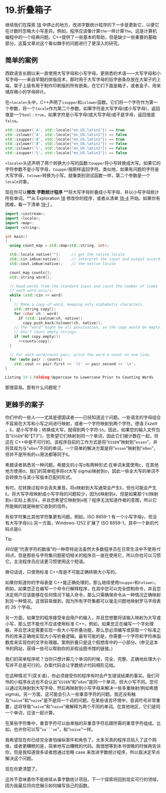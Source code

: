 # 19.折叠箱子

继续我们在探索 [18](18.html) 中停止的地方，改进字数统计程序的下一步是更新它，以便它在计数时忽略大小写差异。例如，程序应该像计算`the`一样计算`The`。这是计算机编程中的一个经典问题。C++提供了一些基本的帮助，但是缺少一些重要的基础部分。这篇文章对这个看似棘手的问题进行了更深入的研究。

## 简单的案例

西欧语言长期以来一直使用大写字母和小写字母。更熟悉的术语——大写字母和小写字母——来自早期的排版技术，那时用于大写字母的铅字嵌条存放在大架子的上端，架子上装有用于制作印刷版的所有嵌条。在它们下面是箱子，或者盒子，用来储存微小的字母碎片。

在`<locale>`头中，C++声明了`isupper`和`islower`函数。它们将一个字符作为第一个参数，将一个`locale`作为第二个参数。如果字符是大写字母(或小写字母)，返回值是一个`bool` : `true`，如果字符是小写字母(或大写字母)或不是字母，返回值是`false`。

```cpp
std::isupper('A', std::locale{"en_US.latin1"}) == true
std::islower('A', std::locale{"en_US.latin1"}) == false
std::isupper('Æ', std::locale{"en_US.latin1"}) == true
std::islower('Æ', std::locale{"en_US.latin1"}) == false
std::islower('½', std::locale{"en_US.latin1"}) == false
std::isupper('½', std::locale{"en_US.latin1"}) == false

```

`<locale>`头还声明了两个转换大小写的函数:`toupper`将小写转换成大写。如果它的字符参数不是小写字母，`toupper`按原样返回字符。类似地，如果有问题的字符是大写字母，`tolower`转换为小写。就像类别测试函数一样，第二个参数是一个`locale`对象。

现在你可以**修改** **字数统计程序** **将大写字母折叠成小写字母，并以小写字母统计所有单词。**从 Exploration [18](18.html) 修改你的程序，或者从清单 [18-4](18.html#PC4) 开始。如果你有困难，看一下清单 [19-1](#PC2) 。

```cpp
import <iostream>;
import <locale>;
import <map>;
import <string>;

int main()
{
  using count_map = std::map<std::string, int>;

  std::locale native{""};     // get the native locale
  std::cin.imbue(native);     // interpret the input and output according to
  std::cout.imbue(native);    // the native locale

  count_map counts{};
  std::string word{};

  // Read words from the standard input and count the number of times
  // each word occurs.
  while (std::cin >> word)
  {
    // Make a copy of word, keeping only alphabetic characters.
    std::string copy{};
    for (char ch : word)
      if (std::isalnum(ch, native))
        copy.push_back(tolower(ch, native));
    // The "word" might be all punctuation, so the copy would be empty.
    // Don't count empty strings.
    if (not copy.empty())
      ++counts[copy];
  }

  // For each word/count pair, print the word & count on one line.
  for (auto pair : counts)
    std::cout << pair.first << '\t' << pair.second << '\n';
}

Listing 19-1.Folding Uppercase to Lowercase Prior to Counting Words

```

那很容易。那有什么问题呢？

## 更棘手的案子

你们中的一些人——尤其是德国读者——已经知道这个问题。一些语言的字母组合不容易在大写和小写之间进行映射，或者一个字符映射到两个字符。德语 *Eszett* ，`ß`，是小写字母；转换成大写，就得到两个字符:`SS`。因此，如果您的输入文件包含“`ESSEN`”和“【T3”)，您希望它们映射到同一个单词，因此它们被计数在一起，但这在 C++中是不可行的。该程序目前的工作方式是将“`ESSEN`”映射到“`essen`”，并将其视为与“`eßen`”不同的单词。一个简单的解决方案是将“`essen`”映射到“`eßen`”，但并不是所有的`ss`用法都等同于`ß`。

希腊读者熟悉另一种问题。希腊文的小写σ有两种形式:在单词末尾使用ς，在其他地方使用σ。我们的简单程序将σ(大写 sigma)映射到σ，因此一些全大写的单词不会转换为与其小写版本匹配的形式。

有时，在转换过程中会丢失重音。将`é`映射到大写通常会产生`É`，但也可能会产生`E`。将大写字母映射成小写字母的问题较少，因为`É`映射到`é`，但是如果那个`E`(映射到`e)`实际上表示`É`，并且您希望它映射到`é`呢？程序无法知道作者的意图，所以它所能做的就是映射它收到的信件。

有些字符集比其他字符集更有问题。例如，ISO 8859-1 有一个小写字母`ÿ`，但没有大写字母(ϋ).另一方面，Windows-1252 扩展了 ISO 8859-1，其中一个新的代码点是ϋ.

Tip

*码位*是“代表字符的数值”的一种奇特说法虽然大多数程序员在日常生活中不使用*代码点*，但是那些与字符集问题密切相关的程序员一直在使用它，所以你也可以习惯它。主流程序员应该更习惯使用这个短语。

换句话说，只使用标准 C++库是不可能正确转换大小写的。

如果你知道你的字母表是 C++能正确处理的，那么继续使用`toupper`和`tolower`。例如，如果您正在编写一个命令行解释程序，在其中您可以完全控制命令，并且您决定用户应该能够在任何情况下输入命令，那么只需确保命令从一种情况正确映射到另一种情况。这很容易做到，因为所有字符集都可以毫无问题地映射罗马字母表的 26 个字母。

另一方面，如果您的程序接受来自用户的输入，并且您想要将该输入映射为大写或小写，那么您不能也不应该使用标准 C++。例如，如果您正在编写一个字处理器，并且您决定需要实现一些大小写折叠功能，那么您必须编写或获取一个标准之外的库来正确地实现大小写折叠逻辑。最有可能的是，你需要一个字符和字符串函数库来实现你的文字处理器。案例折叠只是这个假想库中的一小部分。(参见这本书的网站，获得一些可以帮助你的非假设图书馆的链接。)

我们的简单程序呢？当你只想计算几个单词的时候，完全、完整、正确地处理大小写并不总是可行的。办案代码会让字数统计代码相形见绌。

在这种情况下(双关语)，你必须接受你的程序有时会产生错误结果的事实。我们可怜的小程序永远也不会认出“`ESSEN`”和“`eßen`”是同一个单词，但大小写不同。您可以通过先映射到大写字母，然后再映射到小写字母来解决一些多重映射(例如希腊 sigma)。另一方面，这可能会引入一些重音字符的问题。我还没有触及“`naïve`”和“`naive`”是不是同一个词的问题。在某些语言环境中，音调符号非常重要，这将导致“`naïve`”和“`naive`”被解释为两个不同的单词。在其他地区，它们是同一个单词，应该一起计算。

在某些字符集中，重音字符可以由单独的非重音字符后跟所需的重音字符组成。比如，也许你可以写“`na``¨ve`”，和“`naïve`”一样。

我希望现在你已经完全害怕操纵案件和角色了。太多天真的程序员陷入了这个网络，或者更糟糕的是，简单地写出糟糕的代码。我很想等到本书很晚的时候再告诉你，但是我知道很多读者想通过忽略 case 来改进字数统计程序，所以我决定早点解决这个问题。

现在你更清楚了。

这并不意味着你不能继续从事字数统计项目。下一个探索将回到现实可行的领域，因为我最后将向您展示如何编写自己的函数。